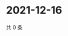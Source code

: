 # 2021-12-16

共 0 条

<!-- BEGIN WEIBO -->
<!-- 最后更新时间 Thu Dec 16 2021 21:19:13 GMT+0800 (China Standard Time) -->

<!-- END WEIBO -->
